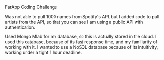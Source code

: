 FarApp Coding Challenge

Was not able to pull 1000 names from Spotify's API, but I added code to pull artists from the API, so that you can see I am using a public API with authentication.

Used Mongo Mlab for my database, so this is actually stored in the cloud. I used this database, because of its fast response time, and my familiarity of working with it. I wanted to use a NoSQL database because of its intuitivity, working under a tight 1 hour deadline.